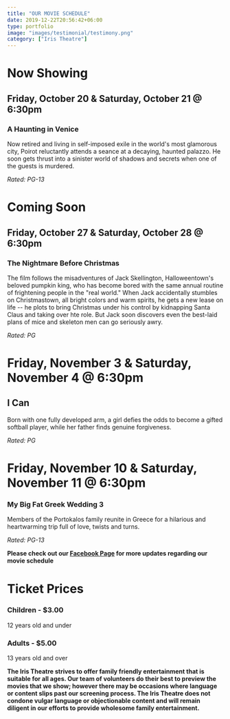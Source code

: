 ```yaml
---
title: "OUR MOVIE SCHEDULE"
date: 2019-12-22T20:56:42+06:00
type: portfolio
image: "images/testimonial/testimony.png"
category: ["Iris Theatre"]
---
```


# Now Showing

## Friday, October 20 & Saturday, October 21 @ 6:30pm

### A Haunting in Venice

Now retired and living in self-imposed exile in the world's most glamorous city, Poirot reluctantly attends a seance at a decaying, haunted palazzo. He soon gets thrust into a sinister world of shadows and secrets when one of the guests is murdered.

_Rated: PG-13_

# Coming Soon

## Friday, October 27 & Saturday, October 28 @ 6:30pm

### The Nightmare Before Christmas

The film follows the misadventures of Jack Skellington, Halloweentown's beloved pumpkin king, who has become bored with the same annual routine of frightening people in the "real world." When Jack accidentally stumbles on Christmastown, all bright colors and warm spirits, he gets a new lease on life -- he plots to bring Christmas under his control by kidnapping Santa Claus and taking over hte role. But Jack soon discovers even the best-laid plans of mice and skeleton men can go seriously awry.

_Rated: PG_

# Friday, November 3 & Saturday, November 4 @ 6:30pm

## I Can

Born with one fully developed arm, a girl defies the odds to become a gifted softball player, while her father finds genuine forgiveness. 

_Rated: PG_

# Friday, November 10 & Saturday, November 11 @ 6:30pm
### My Big Fat Greek Wedding 3

Members of the Portokalos family reunite in Greece for a hilarious and heartwarming trip full of love, twists and turns.

_Rated: PG-13_






**Please check out our [Facebook Page](https://www.facebook.com/Themotzingcenter/) for more updates regarding our movie schedule**

# Ticket Prices

### Children - $3.00
12 years old and under

### Adults - $5.00 
13 years old and over

**The Iris Theatre strives to offer family friendly entertainment that is suitable for all ages. Our team of volunteers do their best to preview the movies that we show; however there may be occasions where language or content slips past our screening process. The Iris Theatre does not condone vulgar language or objectionable content and will remain diligent in our efforts to provide wholesome family entertainment.**
